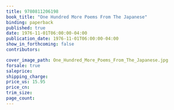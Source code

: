 ```yaml
---
title: 9780811206198
book_title: "One Hundred More Poems From The Japanese"
binding: paperback
published: true
date: 1976-11-01T06:00:00-04:00
publication_date: 1976-11-01T06:00:00-04:00
show_in_forthcoming: false
contributors:

cover_image_path: One_Hundred_More_Poems_From_The_Japanese.jpg
forsale: true
saleprice:
shipping_charge:
price_us: 15.95
price_cn:
trim_size:
page_count:
---
```



